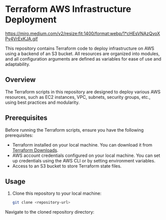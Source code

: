 # Terraform AWS Infrastructure Deployment
https://miro.medium.com/v2/resize:fit:1400/format:webp/1*cHEsVNAzQvoXPy4VrExKJA.gif

This repository contains Terraform code to deploy infrastructure on AWS using a backend of an S3 bucket. All resources are organized into modules, and all configuration arguments are defined as variables for ease of use and adaptability.

## Overview

The Terraform scripts in this repository are designed to deploy various AWS resources, such as EC2 instances, VPC, subnets, security groups, etc., using best practices and modularity.

## Prerequisites

Before running the Terraform scripts, ensure you have the following prerequisites:

- Terraform installed on your local machine. You can download it from [Terraform Downloads](https://www.terraform.io/downloads.html).
- AWS account credentials configured on your local machine. You can set up credentials using the AWS CLI or by setting environment variables.
- Access to an S3 bucket to store Terraform state files.

## Usage

1. Clone this repository to your local machine:

   ```bash
   git clone <repository-url>
Navigate to the cloned repository directory:


